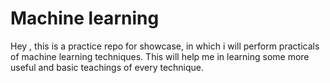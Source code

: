 # Machine learning
Hey , this is a practice repo for showcase, in which i will perform practicals of machine learning techniques. This will help me in learning some more useful and basic teachings of every technique.
